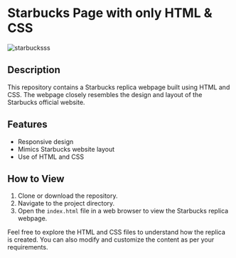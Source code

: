 # Starbucks Page with only HTML & CSS 
![starbucksss](https://github.com/Batuhanbyr/Starbucks-HTML-CSS/assets/95686987/50a976d6-b985-4586-b448-26931404115d)


## Description
This repository contains a Starbucks replica webpage built using HTML and CSS. The webpage closely resembles the design and layout of the Starbucks official website.

## Features
- Responsive design
- Mimics Starbucks website layout
- Use of HTML and CSS

## How to View
1. Clone or download the repository.
2. Navigate to the project directory.
3. Open the `index.html` file in a web browser to view the Starbucks replica webpage.

Feel free to explore the HTML and CSS files to understand how the replica is created. You can also modify and customize the content as per your requirements.